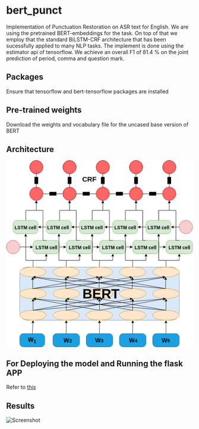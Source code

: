 # bert_punct
Implementation of Punctuation Restoration on ASR text for English. We are using the pretrained BERT-embeddings for the task. On top of that we employ that the standard BiLSTM-CRF architecture that has been sucessfully applied to many NLP tasks. The implement is done using the estimator api of tensorflow. We achieve an overall F1 of 81.4 % on the joint prediction of period, comma and question mark.

## Packages
Ensure that tensorflow and bert-tensorflow packages are installed

## Pre-trained weights
Download the weights and vocabulary file for the uncased base version of BERT 

## Architecture
![Screenshot](Model.png)

## For Deploying the model and Running the flask APP
Refer to [this](DEPLOY.md)

## Results
![Screenshot](Results.png)






